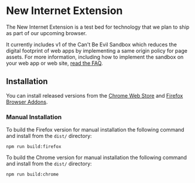 # New Internet Extension

The New Internet Extension is a test bed for technology that we plan to ship as part of our upcoming browser.

It currently includes v1 of the Can't Be Evil Sandbox which reduces the digital footprint of web apps by implementing a same origin policy for page assets. For more information, including how to implement the sandbox on your web app or web site, [read the FAQ](docs/cant-be-evil-faq.md).

## Installation

You can install released versions from the [Chrome Web Store](https://chrome.google.com/webstore/detail/new-internet-extension/efnflbcopoianfnlmaobpofmiihhohpk) and [Firefox Browser Addons](https://addons.mozilla.org/firefox/addon/new-internet-extension/).

### Manual Installation

To build the Firefox version for manual installation the following command and install from the `dist/` directory:

`npm run build:firefox`

To build the Chrome version for manual installation the following command and install from the `dist/` directory:

`npm run build:chrome`